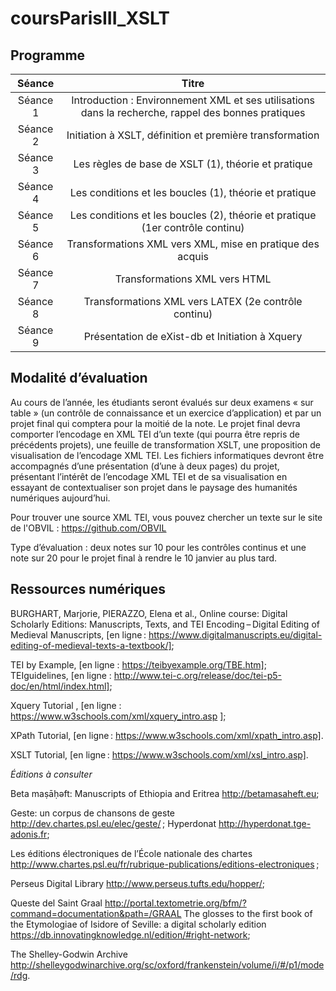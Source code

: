 # coursParisIII_XSLT

## Programme
| Séance | Titre|
| :--------:| :------------:|
| Séance 1 | Introduction : Environnement XML et ses utilisations dans la recherche, rappel des bonnes pratiques |
| Séance 2 | Initiation à XSLT, définition et première transformation                                            |
| Séance 3 | Les règles de base de XSLT (1), théorie et pratique                                                 |
| Séance 4 | Les conditions et les boucles (1), théorie et pratique                                              |
| Séance 5 | Les conditions et les boucles (2), théorie et pratique (1er contrôle continu)                       |
| Séance 6 | Transformations XML vers XML, mise en pratique des acquis                                           |
| Séance 7 | Transformations XML vers HTML                                                                       |
| Séance 8 | Transformations XML vers LATEX (2e contrôle continu)                                                |
| Séance 9 | Présentation de eXist-db et Initiation à Xquery                                                     |


## Modalité d’évaluation

Au cours de l’année, les étudiants seront évalués sur deux examens « sur table » (un contrôle de connaissance et un exercice d’application) et par un projet final qui comptera pour la moitié de la note. Le projet final devra comporter l’encodage en XML TEI d’un texte (qui pourra être repris de précédents projets), une feuille de transformation XSLT, une proposition de visualisation de l’encodage XML TEI. Les fichiers informatiques devront être accompagnés d’une présentation (d’une à deux pages) du projet, présentant l’intérêt de l’encodage XML TEI et de sa visualisation en essayant de contextualiser son projet dans le paysage des humanités numériques aujourd’hui.

Pour trouver une source XML TEI, vous pouvez chercher un texte sur le site de l'OBVIL :  https://github.com/OBVIL

Type d’évaluation : deux notes sur 10 pour les contrôles continus et une note sur 20 pour le projet final à rendre le 10 janvier au plus tard.


## Ressources numériques

BURGHART, Marjorie, PIERAZZO, Elena et al., Online course: Digital Scholarly Editions: Manuscripts, Texts, and TEI Encoding – Digital Editing of Medieval Manuscripts, [en ligne : https://www.digitalmanuscripts.eu/digital-editing-of-medieval-texts-a-textbook/];

TEI by Example, [en ligne : https://teibyexample.org/TBE.htm]; TEIguidelines, [en ligne : http://www.tei-c.org/release/doc/tei-p5-doc/en/html/index.html]; 

Xquery Tutorial , [en ligne : https://www.w3schools.com/xml/xquery_intro.asp ];

XPath Tutorial, [en ligne : https://www.w3schools.com/xml/xpath_intro.asp].

XSLT Tutorial, [en ligne : https://www.w3schools.com/xml/xsl_intro.asp].

*Éditions à consulter* 

Beta maṣāḥǝft: Manuscripts of Ethiopia and Eritrea <http://betamasaheft.eu>; 


Geste: un corpus de chansons de geste <http://dev.chartes.psl.eu/elec/geste/> ;
Hyperdonat <http://hyperdonat.tge-adonis.fr>; 

Les éditions électroniques de l’École nationale des chartes <http://www.chartes.psl.eu/fr/rubrique-publications/editions-electroniques> ; 

Perseus Digital Library <http://www.perseus.tufts.edu/hopper/>; 

Queste del Saint Graal <http://portal.textometrie.org/bfm/?command=documentation&path=/GRAAL> 
The glosses to the first book of the Etymologiae of Isidore of Seville: a digital scholarly edition <https://db.innovatingknowledge.nl/edition/#right-network>;

The Shelley-Godwin Archive <http://shelleygodwinarchive.org/sc/oxford/frankenstein/volume/i/#/p1/mode/rdg>. 
